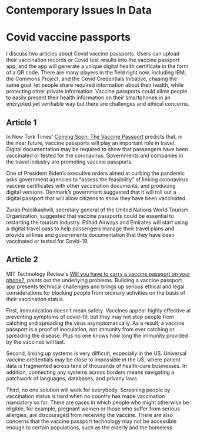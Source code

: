 # Contemporary Issues In Data

# Covid vaccine passports
I discuss two articles about Covid vaccine passports. Users can upload their vaccination records or Covid test results into the vaccine passport app, and the app will generate a unique digital health certificate in the form of a QR code. There are many players in the field right now, including IBM, the Commons Project, and the Covid Credentials Initiative, chasing the same goal: let people share required information about their health, while protecting other private information. Vaccine passports could allow people to easily present their health information on their smartphones in an encrypted yet verifiable way but there are challenges and ethical concerns.

## Article 1
In New Tork Times' [Coming Soon: The Vaccine Passport](https://www.nytimes.com/2021/02/04/travel/coronavirus-vaccine-passports.html) predicts that, in the near future, vaccine passports will play an important role in travel. Digital documentation may be required to show that passengers have been vaccinated or tested for the coronavirus. Governments and companies in the travel industry are promoting vaccine passports. 

One of President Biden’s executive orders aimed at curbing the pandemic asks government agencies to “assess the feasibility” of linking coronavirus vaccine certificates with other vaccination documents, and producing digital versions. Denmark’s government suggested that it will roll out a digital passport that will allow citizens to show they have been vaccinated. 

Zurab Pololikashvili, secretary general of the United Nations World Tourism Organization, suggested that vaccine passports could be essential to restarting the tourism industry. Etihad Airways and Emirates will start using a digital travel pass to help passengers manage their travel plans and provide airlines and governments documentation that they have been vaccinated or tested for Covid-19.

## Article 2
MIT Technology Review's [Will you have to carry a vaccine passport on your phone?](https://www.technologyreview.com/2020/12/21/1015353/covid-vaccine-passport-digital-immunity-record/), points out the underlying problems. Building a vaccine passport app presents technical challenges and brings up serious ethical and legal considerations for blocking people from ordinary activities on the basis of their vaccination status. 

First, immunization doesn’t mean safety. Vaccines appear highly effective at preventing symptoms of covid-19, but they may not stop  people from catching and spreading the virus asymptomatically. As a result, a vaccine passport is a proof of inoculation, not immunity from ever catching or spreading the disease. Plus no one knows how long the immunity provided by the vaccines will last. 

Second, linking up systems is very difficult, especially in the US. Universal vaccine credentials may be close to impossible in the US, where patient data is fragmented across tens of thousands of health-care businesses. In addition, connecting any systems across borders means navigating a patchwork of languages, databases, and privacy laws.

Third, no one solution will work for everybody. Screening people by vaccination status is hard when no country has made vaccination mandatory so far. There are cases in which people who might otherwise be eligible, for example, pregnant women or those who suffer from serious allergies, are discouraged from receiving the vaccine. There are also concerns that the vaccine passport technology may not be accessible enough to certain populations, such as the elderly and the homeless.
```